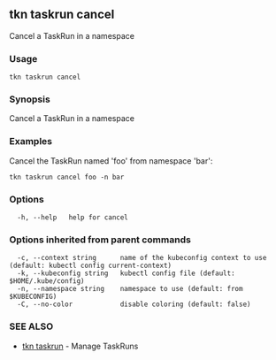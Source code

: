 ## tkn taskrun cancel

Cancel a TaskRun in a namespace

### Usage

```
tkn taskrun cancel
```

### Synopsis

Cancel a TaskRun in a namespace

### Examples

Cancel the TaskRun named 'foo' from namespace 'bar':

    tkn taskrun cancel foo -n bar


### Options

```
  -h, --help   help for cancel
```

### Options inherited from parent commands

```
  -c, --context string      name of the kubeconfig context to use (default: kubectl config current-context)
  -k, --kubeconfig string   kubectl config file (default: $HOME/.kube/config)
  -n, --namespace string    namespace to use (default: from $KUBECONFIG)
  -C, --no-color            disable coloring (default: false)
```

### SEE ALSO

* [tkn taskrun](tkn_taskrun.md)	 - Manage TaskRuns

